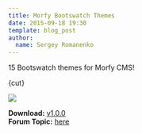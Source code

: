 ```yaml
---
title: Morfy Bootswatch Themes
date: 2015-09-18 19:30
template: blog_post
author:
  name: Sergey Romanenko
---
```


15 Bootswatch themes for Morfy CMS!  

{cut}

![](https://bootswatch.com/assets/img/stickers.jpg)

**Download:** [v1.0.0](https://github.com/Awilum/morfy-bootswatch/releases/tag/v1.0.0)  
**Forum Topic:** [here](http://forum.morfy.org/topic/8/morfy-bootswatch-themes/)
